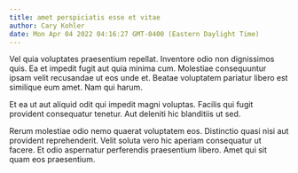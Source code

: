```yaml
---
title: amet perspiciatis esse et vitae
author: Cary Kohler
date: Mon Apr 04 2022 04:16:27 GMT-0400 (Eastern Daylight Time)
---
```

Vel quia voluptates praesentium repellat. Inventore odio non dignissimos quis. Ea et impedit fugit aut quia minima cum. Molestiae consequuntur ipsam velit recusandae ut eos unde et. Beatae voluptatem pariatur libero est similique eum amet. Nam qui harum.

 Et ea ut aut aliquid odit qui impedit magni voluptas. Facilis qui fugit provident consequatur tenetur. Aut deleniti hic blanditiis ut sed.

 Rerum molestiae odio nemo quaerat voluptatem eos. Distinctio quasi nisi aut provident reprehenderit. Velit soluta vero hic aperiam consequatur ut facere. Et odio aspernatur perferendis praesentium libero. Amet qui sit quam eos praesentium.